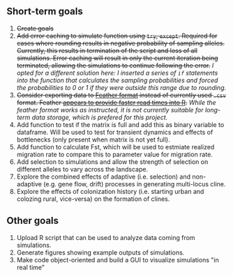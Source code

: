 ## Short-term goals

1. ~~Create goals~~
2. ~~Add error caching to simulate function using `try`, `except`. Required for cases where rounding results in negative probability of sampling alleles. Currently, this results in termination of the script and loss of all simulations. Error caching will result in only the current iteration being terminated, allowing the simulations to continue following the error.~~ *I opted for a different solution here: I inserted a series of `if` statements into the function that calculates the sampling probabilities and forced the probabilities to 0 or 1 if they were outside this range due to rounding.*
3. ~~Consider exporting data to [Feather format](http://blog.cloudera.com/blog/2016/03/feather-a-fast-on-disk-format-for-data-frames-for-r-and-python-powered-by-apache-arrow/) instead of currently used `.csv` format. Feather [appears to provide faster read times into R](https://blog.dominodatalab.com/the-r-data-i-o-shootout/).~~ *While the feather format works as instructed, it is not currently suitable for long-term data storage, which is prefered for this project.*
4. Add function to test if the matrix is full and add this as binary variable to dataframe. Will be used to test for transient dynamics and effects of bottlenecks (only present when matrix is not yet full).
5. Add function to calculate Fst, which will be used to estmiate realized migration rate to compare this to parameter value for migration rate.
6. Add selection to simulations and allow the strength of selection on different alleles to vary across the landscape.
7. Explore the combined effects of adaptive (i.e. selection) and non-adaptive (e.g. gene flow, drift) processes in generating multi-locus cline.
8. Explore the effects of colonization history (i.e. starting urban and colozing rural, vice-versa) on the formation of clines.

## Other goals

1. Upload R script that can be used to analyze data coming from simulations.
2. Generate figures showing example outputs of simulations.
3. Make code object-oriented and build a GUI to visualize simulations "in real time"


